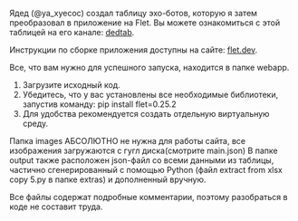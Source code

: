 Ядед (@ya_xyecoc) создал таблицу эхо-ботов, которую я затем преобразовал в приложение на Flet. Вы можете ознакомиться с этой таблицей на его канале: [dedtab](https://t.me/dedtab).

Инструкции по сборке приложения доступны на сайте: [flet.dev](https://flet.dev/).

Все, что вам нужно для успешного запуска, находится в папке webapp. 
1. Загрузите исходный код.
2. Убедитесь, что у вас установлены все необходимые библиотеки, запустив команду: pip install flet=0.25.2
3. Для удобства рекомендуется создать отдельную виртуальную среду.

Папка images АБСОЛЮТНО не нужна для работы сайта, все изображения загружаются с гугл диска(смотрите main.json)
В папке output также расположен json-файл со всеми данными из таблицы, частично сгенерированный с помощью Python (файл extract from xlsx copy 5.py в папке extras) и дополненный вручную.

Все файлы содержат подробные комментарии, поэтому разобраться в коде не составит труда.
